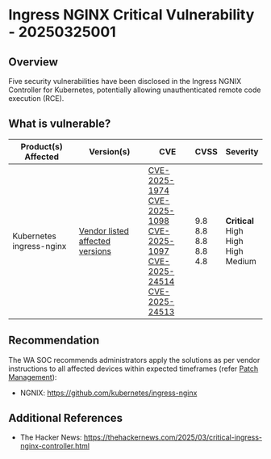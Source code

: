 # Ingress NGINX Critical Vulnerability - 20250325001

## Overview

Five security vulnerabilities have been disclosed in the Ingress NGNIX Controller for Kubernetes, potentially allowing unauthenticated remote code execution (RCE).

## What is vulnerable?

| Product(s) Affected | Version(s) | CVE     | CVSS   | Severity   |
| --------- | ---------- | ------------- | ------------ | ------------------ |
| Kubernetes ingress-nginx   | [Vendor listed affected versions](https://github.com/kubernetes/ingress-nginx?tab=readme-ov-file#changelog)  | [CVE-2025-1974](https://nvd.nist.gov/vuln/detail/CVE-2025-1974) <br> [CVE-2025-1098](https://nvd.nist.gov/vuln/detail/CVE-2025-1098) <br> [CVE-2025-1097](https://nvd.nist.gov/vuln/detail/CVE-2025-1097) <br> [CVE-2025-24514](https://nvd.nist.gov/vuln/detail/CVE-2025-24514) <br> [CVE-2025-24513](https://nvd.nist.gov/vuln/detail/CVE-2025-24513) | 9.8 <br> 8.8 <br> 8.8 <br> 8.8 <br> 4.8 | **Critical** <br> High <br> High <br> High <br> Medium|


## Recommendation

The WA SOC recommends administrators apply the solutions as per vendor instructions to all affected devices within expected timeframes (refer [Patch Management](../guidelines/patch-management.md)):

- NGNIX: <https://github.com/kubernetes/ingress-nginx>

## Additional References

- The Hacker News: <https://thehackernews.com/2025/03/critical-ingress-nginx-controller.html>
